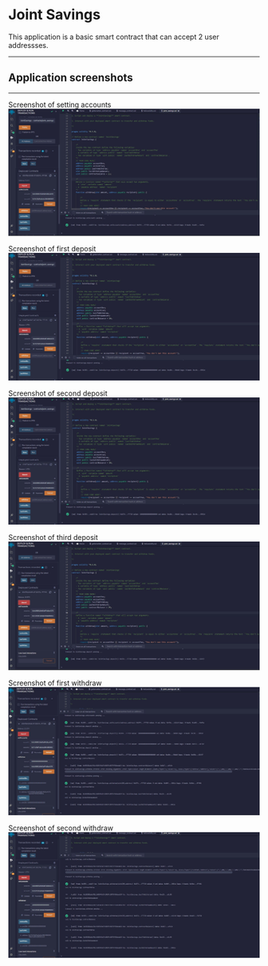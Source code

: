 # Joint Savings #
This application is a basic smart contract that can accept 2 user addressses.

---
## Application screenshots ##
---
Screenshot of setting accounts
![Account setting](https://github.com/blackrainz/jointsavings/raw/main/Execution_Results/1_set_accounts.JPG)

Screenshot of first deposit
![First Deposit](https://github.com/blackrainz/jointsavings/raw/main/Execution_Results/2_deposit_1eth.JPG)

Screenshot of second deposit
![Second Deposit](https://github.com/blackrainz/jointsavings/raw/main/Execution_Results/2_deposit_1eth.JPG)

Screenshot of third deposit
![Third Deposit](https://github.com/blackrainz/jointsavings/raw/main/Execution_Results/4_deposit_5eth.JPG)

Screenshot of first withdraw
![First Withdraw](https://github.com/blackrainz/jointsavings/raw/main/Execution_Results/5_withdraw_5eth.JPG)

Screenshot of second withdraw
![Second Withdraw](https://github.com/blackrainz/jointsavings/raw/main/Execution_Results/6_withdraw_10eth.jpg)